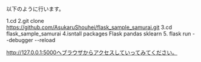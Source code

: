 以下のように行います。

1.cd <work directory>
2.git clone https://github.com/AsukaruShouhei/flask_sample_samurai.git
3.cd flask_sample_samurai
4.isntall packages
Flask
pandas
sklearn
5. flask run --debugger --reload

http://127.0.0.1:5000へブラウザからアクセスしていってみてください。
